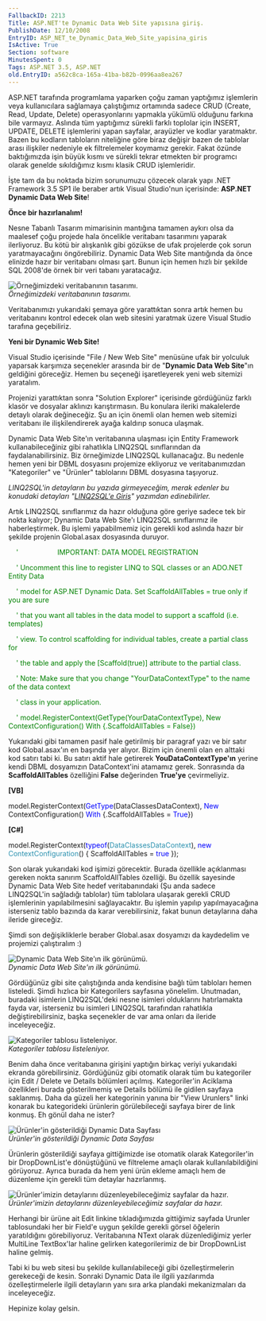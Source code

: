 ```yaml
---
FallbackID: 2213
Title: ASP.NET'te Dynamic Data Web Site yapısına giriş.
PublishDate: 12/10/2008
EntryID: ASP_NET_te_Dynamic_Data_Web_Site_yapisina_giris
IsActive: True
Section: software
MinutesSpent: 0
Tags: ASP.NET 3.5, ASP.NET
old.EntryID: a562c8ca-165a-41ba-b82b-0996aa8ea267
---
```

ASP.NET tarafında programlama yaparken çoğu zaman yaptığımız işlemlerin
veya kullanıcılara sağlamaya çalıştığımız ortamında sadece CRUD (Create,
Read, Update, Delete) operasyonlarını yapmakla yükümlü olduğunu farkına
bile varmayız. Aslında tüm yaptığımız sürekli farklı toplolar için
INSERT, UPDATE, DELETE işlemlerini yapan sayfalar, arayüzler ve kodlar
yaratmaktır. Bazen bu kodların tabloların niteliğine göre biraz değişir
bazen de tablolar arası ilişkiler nedeniyle ek filtrelemeler koymamız
gerekir. Fakat özünde baktığımızda işin büyük kısmı ve sürekli tekrar
etmekten bir programcı olarak genelde sıkıldığımız kısmı klasik CRUD
işlemleridir.

İşte tam da bu noktada bizim sorunumuzu çözecek olarak yapı .NET
Framework 3.5 SP1 ile beraber artık Visual Studio'nun içerisinde:
**ASP.NET Dynamic Data Web Site**!

**Önce bir hazırlanalım!**

Nesne Tabanlı Tasarım mimarisinin mantığına tamamen aykırı olsa da
maalesef çoğu projede hala öncelikle veritabanı tasarımını yaparak
ilerliyoruz. Bu kötü bir alışkanlık gibi gözükse de ufak projelerde çok
sorun yaratmayacağını öngörebiliriz. Dynamic Data Web Site mantığında da
önce elinizde hazır bir veritabanı olması şart. Bunun için hemen hızlı
bir şekilde SQL 2008'de örnek bir veri tabanı yaratacağız.

![Örneğimizdeki veritabanının
tasarımı.](http://cdn.daron.yondem.com/assets/2213/11102008_1.png)\
*Örneğimizdeki veritabanının tasarımı.*

Veritabanımızı yukarıdaki şemaya göre yarattıktan sonra artık hemen bu
veritabanını kontrol edecek olan web sitesini yaratmak üzere Visual
Studio tarafına geçebiliriz.

**Yeni bir Dynamic Web Site!**

Visual Studio içerisinde "File / New Web Site" menüsüne ufak bir
yolculuk yaparsak karşımıza seçenekler arasında bir de "**Dynamic Data
Web Site**"ın geldiğini göreceğiz. Hemen bu seçeneği işaretleyerek yeni
web sitemizi yaratalım.

Projenizi yarattıktan sonra "Solution Explorer" içerisinde gördüğünüz
farklı klasör ve dosyalar aklınızı karıştırmasın. Bu konulara ileriki
makalelerde detaylı olarak değineceğiz. Şu an için önemli olan hemen web
sitemizi veritabanı ile ilişkilendirerek ayağa kaldırıp sonuca ulaşmak.

Dynamic Data Web Site'ın veritabanına ulaşması için Entity Framework
kullanabileceğiniz gibi rahatlıkla LINQ2SQL sınıflarından da
faydalanabilirsiniz. Biz örneğimizde LINQ2SQL kullanacağız. Bu nedenle
hemen yeni bir DBML dosyasını projemize ekliyoruz ve veritabanımızdan
"Kategoriler" ve "Ürünler" tablolarını DBML dosyasına taşıyoruz.

*LINQ2SQL'in detayların bu yazıda girmeyeceğim, merak edenler bu
konudaki detayları "*[*LINQ2SQL'e
Giriş*](http://daron.yondem.com/tr/post/83ec9383-266e-4556-bce6-9cfa3f497c7e)*"
yazımdan edinebilirler.*

Artık LINQ2SQL sınıflarımız da hazır olduğuna göre geriye sadece tek bir
nokta kalıyor; Dynamic Data Web Site'ı LINQ2SQL sınıflarımız ile
haberleştirmek. Bu işlemi yapabilmemiz için gerekli kod aslında hazır
bir şekilde projenin Global.asax dosyasında duruyor.

    <span style="color: green;">'                    IMPORTANT: DATA
MODEL REGISTRATION </span>

    <span style="color: green;">' Uncomment this line to register LINQ
to SQL classes or an ADO.NET Entity Data</span>

    <span style="color: green;">' model for ASP.NET Dynamic Data. Set
ScaffoldAllTables = true only if you are sure </span>

    <span style="color: green;">' that you want all tables in the data
model to support a scaffold (i.e. templates) </span>

    <span style="color: green;">' view. To control scaffolding for
individual tables, create a partial class for </span>

    <span style="color: green;">' the table and apply the
[Scaffold(true)] attribute to the partial class.</span>

    <span style="color: green;">' Note: Make sure that you change
"YourDataContextType" to the name of the data context</span>

    <span style="color: green;">' class in your application.</span>

    <span style="color: green;">'
model.RegisterContext(GetType(YourDataContextType), New
ContextConfiguration() With {.ScaffoldAllTables = False})</span>

Yukarıdaki gibi tamamen pasif hale getirilmiş bir paragraf yazı ve bir
satır kod Global.asax'ın en başında yer alıyor. Bizim için önemli olan
en alttaki kod satırı tabi ki. Bu satırı aktif hale getirerek
**YouDataContextType'ın** yerine kendi DBML dosyamızın DataContext'ini
atamamız gerek. Sonrasında da **ScaffoldAllTables** özelliğini **False**
değerinden **True'ye** çevirmeliyiz.

**[VB]**

model.RegisterContext(<span
style="color: blue;">GetType</span>(DataClassesDataContext), <span
style="color: blue;">New</span> ContextConfiguration() <span
style="color: blue;">With</span> {.ScaffoldAllTables = <span
style="color: blue;">True</span>})

**[C\#]**

model.RegisterContext(<span style="color: blue;">typeof</span>(<span
style="color: #2b91af;">DataClassesDataContext</span>), <span
style="color: blue;">new</span> <span
style="color: #2b91af;">ContextConfiguration</span>() {
ScaffoldAllTables = <span style="color: blue;">true</span> });

Son olarak yukarıdaki kod işimizi görecektir. Burada özellikle
açıklanması gereken nokta sanırım ScaffoldAllTables özelliği. Bu özellik
sayesinde Dynamic Data Web Site hedef veritabanındaki (Şu anda sadece
LINQ2SQL'in sağladığı tablolar) tüm tablolara ulaşarak gerekli CRUD
işlemlerinin yapılabilmesini sağlayacaktır. Bu işlemin yapılıp
yapılmayacağına isterseniz tablo bazında da karar verebilirsiniz, fakat
bunun detaylarına daha ileride gireceğiz.

Şimdi son değişikliklerle beraber Global.asax dosyamızı da kaydedelim ve
projemizi çalıştıralım :)

![Dynamic Data Web Site'ın ilk
görünümü.](http://cdn.daron.yondem.com/assets/2213/11102008_2.png)\
*Dynamic Data Web Site'ın ilk görünümü.*

Gördüğünüz gibi site çalıştığında anda kendisine bağlı tüm tabloları
hemen listeledi. Şimdi hızlıca bir Kategorilers sayfasına yönelelim.
Unutmadan, buradaki isimlerin LINQ2SQL'deki nesne isimleri olduklarını
hatırlamakta fayda var, isterseniz bu isimleri LINQ2SQL tarafından
rahatlıkla değiştirebilirsiniz, başka seçenekler de var ama onları da
ileride inceleyeceğiz.

![Kategoriler tablosu
listeleniyor.](http://cdn.daron.yondem.com/assets/2213/11102008_3.png)\
*Kategoriler tablosu listeleniyor.*

Benim daha önce veritabanına girişini yaptığın birkaç veriyi yukarıdaki
ekranda görebilirsiniz. Gördüğünüz gibi otomatik olarak tüm bu
kategoriler için Edit / Delete ve Details bölümleri açılmış.
Kategoriler'in Aciklama özellikleri burada gösterilmemiş ve Details
bölümü ile gidilen sayfaya saklanmış. Daha da güzeli her kategorinin
yanına bir "View Urunlers" linki konarak bu kategorideki ürünlerin
görülebileceği sayfaya birer de link konmuş. Eh gönül daha ne ister?

![Ürünler'in gösterildiği Dynamic Data
Sayfası](http://cdn.daron.yondem.com/assets/2213/11102008_4.png)\
*Ürünler'in gösterildiği Dynamic Data Sayfası*

Ürünlerin gösterildiği sayfaya gittiğimizde ise otomatik olarak
Kategoriler'in bir DropDownList'e dönüştüğünü ve filtreleme amaçlı
olarak kullanılabildiğini görüyoruz. Ayrıca burada da hem yeni ürün
ekleme amaçlı hem de düzenleme için gerekli tüm detaylar hazırlanmış.

![Ürünler'imizin detaylarını düzenleyebileceğimiz sayfalar da
hazır.](http://cdn.daron.yondem.com/assets/2213/11102008_5.png)\
*Ürünler'imizin detaylarını düzenleyebileceğimiz sayfalar da hazır.*

Herhangi bir ürüne ait Edit linkine tıkladığımızda gittiğimiz sayfada
Urunler tablosundaki her bir Field'e uygun şekilde gerekli görsel
öğelerin yaratıldığını görebiliyoruz. Veritabanına NText olarak
düzenlediğimiz yerler MultiLine TextBox'lar haline gelirken
kategorilerimiz de bir DropDownList haline gelmiş.

Tabi ki bu web sitesi bu şekilde kullanılabileceği gibi
özelleştirmelerin gerekeceği de kesin. Sonraki Dynamic Data ile ilgili
yazılarımda özelleştirmelerle ilgili detayların yanı sıra arka plandaki
mekanizmaları da inceleyeceğiz.

Hepinize kolay gelsin.


